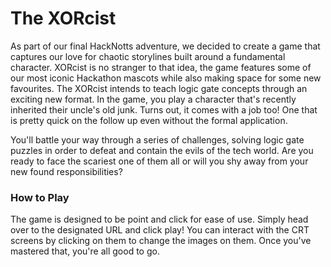 # The XORcist
As part of our final HackNotts adventure, we decided to create a game that captures our love for chaotic storylines built around a fundamental character. XORcist is no stranger to that idea, the game features some of our most iconic Hackathon mascots while also making space for some new favourites. The XORcist intends to teach logic gate concepts through an exciting new format. In the game, you play a character that's recently inherited their uncle's old junk. Turns out, it comes with a job too! One that is pretty quick on the follow up even without the formal application.

You'll battle your way through a series of challenges, solving logic gate puzzles in order to defeat and contain the evils of the tech world. Are you ready to face the scariest one of them all or will you shy away from your new found responsibilities?

### How to Play
The game is designed to be point and click for ease of use. Simply head over to the designated URL and click play! You can interact with the CRT screens by clicking on them to change the images on them. Once you've mastered that, you're all good to go. 
